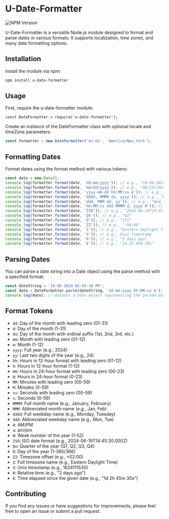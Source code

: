 #  U-Date-Formatter

![NPM Version](https://img.shields.io/npm/v/u-date-formatter)


U-Date-Formatter is a versatile Node.js module designed to format and parse dates in various formats. It supports localization, time zones, and many date formatting options.

## Installation

Install the module via npm:

```bash
npm install u-date-formatter
```
## Usage

First, require the u-date-formatter module:

```javascipt
const DateFormatter = require('u-date-formatter');
```

Create an instance of the DateFormatter class with optional locale and timeZone parameters:

```javascript
const formatter = new DateFormatter('en-US', 'America/New_York');
```

## Formatting Dates

Format dates using the format method with various tokens:

```javascript
const date = new Date();
console.log(formatter.format(date, 'dd-mm-yyyy')); // e.g., "19-06-2024"
console.log(formatter.format(date, 'mm/dd/yyyy')); // e.g., "06/19/2024"
console.log(formatter.format(date, 'yyyy-mm-dd hh:MM:ss A')); // e.g., "2024-06-19 02:45:30 PM"
console.log(formatter.format(date, 'dddd, MMMM do, yyyy')); // e.g., "Wednesday, June 19th, 2024"
console.log(formatter.format(date, 'ddd, MMM dd, yy')); // e.g., "Wed, Jun 19, 24"
console.log(formatter.format(date, 'hh:MM:ss ddd MMMM d, yyyy W')); // e.g., "02:45:30 Wed June 19, 2024 25"
console.log(formatter.format(date, 'ISO')); // e.g., "2024-06-19T14:45:30.000Z"
console.log(formatter.format(date, 'Qo')); // e.g., "Q2"
console.log(formatter.format(date, 'D')); // e.g., "171"
console.log(formatter.format(date, 'ZZ')); // e.g., "-04:00"
console.log(formatter.format(date, 'Z')); // e.g., "Eastern Daylight Time"
console.log(formatter.format(date, 'X')); // e.g., Unix timestamp
console.log(formatter.format(date, 'R')); // e.g., "2 days ago"
console.log(formatter.format(date, 'E')); // e.g., "1d 2h 45m 30s"
```

## Parsing Dates

You can parse a date string into a Date object using the parse method with a specified format:

```javascript
const dateString = '19-06-2024 02:45:30 PM';
const date = DateFormatter.parse(dateString, 'dd-mm-yyyy hh:MM:ss A');
console.log(date); // Outputs a Date object representing the parsed date
```

## Format Tokens

* `dd`: Day of the month with leading zero (01-31)
* `d`: Day of the month (1-31)
* `do`: Day of the month with ordinal suffix (1st, 2nd, 3rd, etc.)
* `mm`: Month with leading zero (01-12)
* `m`: Month (1-12)
* `yyyy`: Full year (e.g., 2024)
* `yy`: Last two digits of the year (e.g., 24)
* `hh`: Hours in 12-hour format with leading zero (01-12)
* `h`: Hours in 12-hour format (1-12)
* `HH`: Hours in 24-hour format with leading zero (00-23)
* `H`: Hours in 24-hour format (0-23)
* `MM`: Minutes with leading zero (00-59)
* `M`: Minutes (0-59)
* `ss`: Seconds with leading zero (00-59)
* `s`: Seconds (0-59)
* `MMMM`: Full month name (e.g., January, February)
* `MMM`: Abbreviated month name (e.g., Jan, Feb)
* `dddd`: Full weekday name (e.g., Monday, Tuesday)
* `ddd`: Abbreviated weekday name (e.g., Mon, Tue)
* `A`: AM/PM
* `a`: am/pm
* `W`: Week number of the year (1-52)
* `ISO`: ISO date format (e.g., 2024-06-19T14:45:30.000Z)
* `Qo`: Quarter of the year (Q1, Q2, Q3, Q4)
* `D`: Day of the year (1-365/366)
* `ZZ`: Timezone offset (e.g., +02:00)
* `Z`: Full timezone name (e.g., Eastern Daylight Time)
* `X`: Unix timestamp (e.g., 1624111530)
* `R`: Relative time (e.g., "2 days ago")
* `E`: Time elapsed since the given date (e.g., "1d 2h 45m 30s")

## Contributing

If you find any issues or have suggestions for improvements, please feel free to open an issue or submit a pull request.

